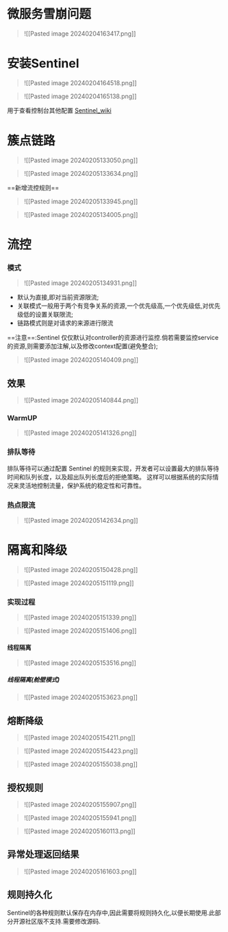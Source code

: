 # 微服务雪崩问题

>![[Pasted image 20240204163417.png]]


# 安装Sentinel
>![[Pasted image 20240204164518.png]]

>![[Pasted image 20240204165138.png]]


用于查看控制台其他配置
[Sentinel_wiki](https://github.com/alibaba/Sentinel/wiki/%E6%8E%A7%E5%88%B6%E5%8F%B0)


# 簇点链路

>![[Pasted image 20240205133050.png]]

>![[Pasted image 20240205133634.png]]

==新增流控规则==

>![[Pasted image 20240205133945.png]]

>![[Pasted image 20240205134005.png]]

# 流控

### 模式

>![[Pasted image 20240205134931.png]]


- 默认为直接,即对当前资源限流;
- 关联模式一般用于两个有竞争关系的资源,一个优先级高,一个优先级低,对优先级低的设置关联限流;
- 链路模式则是对请求的来源进行限流



==注意==:Sentinel 仅仅默认对controller的资源进行监控.倘若需要监控service的资源,则需要添加注解,以及修改context配置(避免整合);

>![[Pasted image 20240205140409.png]]


## 效果

>![[Pasted image 20240205140844.png]]


### WarmUP
>![[Pasted image 20240205141326.png]]


### 排队等待

排队等待可以通过配置 Sentinel 的规则来实现，开发者可以设置最大的排队等待时间和队列长度，以及超出队列长度后的拒绝策略。
这样可以根据系统的实际情况来灵活地控制流量，保护系统的稳定性和可靠性。



### 热点限流

>![[Pasted image 20240205142634.png]]


# 隔离和降级

>![[Pasted image 20240205150428.png]]


>![[Pasted image 20240205151119.png]]


### 实现过程

>![[Pasted image 20240205151339.png]]

>![[Pasted image 20240205151406.png]]


#### 线程隔离

>![[Pasted image 20240205153516.png]]

##### 线程隔离(舱壁模式)
>![[Pasted image 20240205153623.png]]

## 熔断降级

>![[Pasted image 20240205154211.png]]
>

>![[Pasted image 20240205154423.png]]


>![[Pasted image 20240205155038.png]]

## 授权规则

>![[Pasted image 20240205155907.png]]

>![[Pasted image 20240205155941.png]]


>![[Pasted image 20240205160113.png]]

## 异常处理返回结果

>![[Pasted image 20240205161603.png]]
>



## 规则持久化

Sentinel的各种规则默认保存在内存中,因此需要将规则持久化,以便长期使用.此部分开源社区版不支持.需要修改源码.













